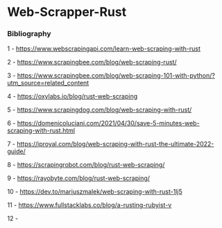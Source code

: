 # Web-Scrapper-Rust


### Bibliography

1 - https://www.webscrapingapi.com/learn-web-scraping-with-rust

2 - https://www.scrapingbee.com/blog/web-scraping-rust/

3 - https://www.scrapingbee.com/blog/web-scraping-101-with-python/?utm_source=related_content

4 - https://oxylabs.io/blog/rust-web-scraping

5 - https://www.scrapingdog.com/blog/web-scraping-with-rust/

6 - https://domenicoluciani.com/2021/04/30/save-5-minutes-web-scraping-with-rust.html

7 - https://iproyal.com/blog/web-scraping-with-rust-the-ultimate-2022-guide/

8 - https://scrapingrobot.com/blog/rust-web-scraping/

9 - https://rayobyte.com/blog/rust-web-scraping/

10 - https://dev.to/mariuszmalek/web-scraping-with-rust-1lj5

11 - https://www.fullstacklabs.co/blog/a-rusting-rubyist-v

12 - 
